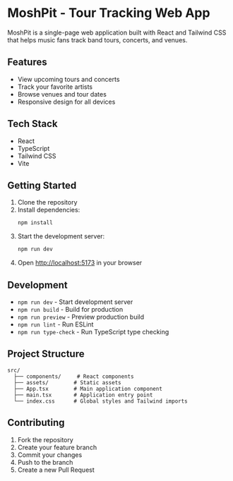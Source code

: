 # MoshPit - Tour Tracking Web App

MoshPit is a single-page web application built with React and Tailwind CSS that helps music fans track band tours, concerts, and venues.

## Features

- View upcoming tours and concerts
- Track your favorite artists
- Browse venues and tour dates
- Responsive design for all devices

## Tech Stack

- React
- TypeScript
- Tailwind CSS
- Vite

## Getting Started

1. Clone the repository
2. Install dependencies:
   ```bash
   npm install
   ```
3. Start the development server:
   ```bash
   npm run dev
   ```
4. Open [http://localhost:5173](http://localhost:5173) in your browser

## Development

- `npm run dev` - Start development server
- `npm run build` - Build for production
- `npm run preview` - Preview production build
- `npm run lint` - Run ESLint
- `npm run type-check` - Run TypeScript type checking

## Project Structure

```
src/
  ├── components/     # React components
  ├── assets/        # Static assets
  ├── App.tsx        # Main application component
  ├── main.tsx       # Application entry point
  └── index.css      # Global styles and Tailwind imports
```

## Contributing

1. Fork the repository
2. Create your feature branch
3. Commit your changes
4. Push to the branch
5. Create a new Pull Request
